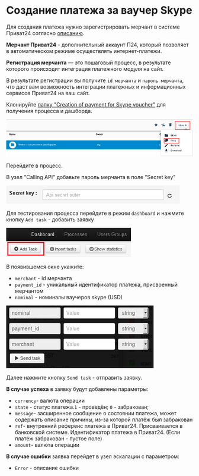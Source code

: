 # Создание платежа за ваучер Skype

Для создания платежа нужно зарегистрировать мерчант в системе Приват24 согласно [описанию](https://api.privatbank.ua/#p24/registration).

**Мерчант Приват24** - дополнительный аккаунт П24, который позволяет в автоматическом режиме осуществлять интернет-платежи.

**Регистрация мерчанта** — это пошаговый процесс, в результате которого происходит интеграция платежного модуля на сайт.

В результате регистрации вы получите `id мерчанта` и `пароль мерчанта`, что даст вам возможность интеграции платежных и информационных сервисов Приват24 на ваш сайт.

Клонируйте [папку "Creation of payment for Skype voucher"](https://admin.corezoid.com/folder/conv/6081) для получения процесса и дашборда.

![](../img/copy_folder.png)

Перейдите в процесс.

В узел "Calling API" добавьте пароль мерчанта в поле "Secret key"

![](../img/secret.png)

Для тестирования процесса перейдите в режим `dashboard` и нажмите кнопку `Add task` - добавить заявку

![](../img/mandrill_dashboard.png)

В появившемся окне укажите:
*   `merchant` - id мерчанта
*   `payment_id` - уникальный идентификатор платежа, присвоенный мерчантом
*   `nominal` - номиналы ваучеров skype (USD)

![](../img/skype_buy.png)

Далее нажмите кнопку `Send task` - отправить заявку.

**В случае успеха** в заявку будут добавлены параметры:

* `currency`- валюта операции
* `state` - статус платежа.`1` - проведён; `0` - забракован;
* `message`- засширенное сообщение о состоянии платежа, может содержать описание причины, из-за которой платёж был забракован
* `ref`- внутренний референс платежа в Приват24. Присваивается в банковской системе. Идентификатор платежа в Приват24. (Если платёж забракован - пустое поле)
* `amount`- валюта операции

**В случае ошибки** заявка перейдет в узел эскалации с параметром:
* `Error` - описание ошибки

